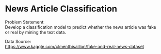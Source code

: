 # News Article Classification

Problem Statement:           
Develop a classification model to predict whether the news article was fake or real by mining the text data.

Data Source:              
https://www.kaggle.com/clmentbisaillon/fake-and-real-news-dataset